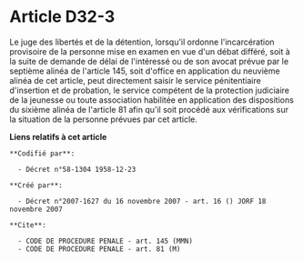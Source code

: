 # Article D32-3

Le juge des libertés et de la détention, lorsqu'il ordonne l'incarcération provisoire de la personne mise en examen en vue
d'un débat différé, soit à la suite de demande de délai de l'intéressé ou de son avocat prévue par le septième alinéa de
l'article 145, soit d'office en application du neuvième alinéa de cet article, peut directement saisir le service
pénitentiaire d'insertion et de probation, le service compétent de la protection judiciaire de la jeunesse ou toute
association habilitée en application des dispositions du sixième alinéa de l'article 81 afin qu'il soit procédé aux
vérifications sur la situation de la personne prévues par cet article.

**Liens relatifs à cet article**

	**Codifié par**:

	  - Décret n°58-1304 1958-12-23

	**Créé par**:

	  - Décret n°2007-1627 du 16 novembre 2007 - art. 16 () JORF 18 novembre 2007

	**Cite**:

	  - CODE DE PROCEDURE PENALE - art. 145 (MMN)
	  - CODE DE PROCEDURE PENALE - art. 81 (M)
